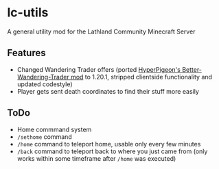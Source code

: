 # lc-utils

A general utility mod for the Lathland Community Minecraft Server

## Features

- Changed Wandering Trader offers (ported [HyperPigeon's Better-Wandering-Trader mod](https://github.com/HyperPigeon/Better-Wandering-Trader/tree/master) to 1.20.1, stripped clientside functionality and updated codestyle)
- Player gets sent death coordinates to find their stuff more easily

## ToDo

- Home commmand system
 - `/sethome` command
 - `/home` command to teleport home, usable only every few minutes
 - `/back` command to teleport back to where you just came from (only works within some timeframe after `/home` was executed)
